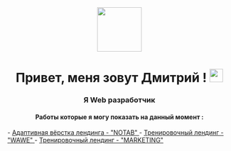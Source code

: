<div id="header" align="center">
  <img src="https://media.giphy.com/media/M9gbBd9nbDrOTu1Mqx/giphy.gif" width="100"/>
</div>
<h1 align="center"> Привет, меня зовут Дмитрий ! <img src="https://media.giphy.com/media/hvRJCLFzcasrR4ia7z/giphy.gif" width="30px"/></h1>
<h3 align="center"> Я Web разработчик </h3>
<h4 align="center"> Работы которые я могу показать на данный момент : </h4>
- <a align="center" href="https://orlov-dmitri.github.io/PurrWeb/"> Адаптивная вёрстка лендинга - "NOTAB" </a>
- <a href="https://orlov-dmitri.github.io/Wawe-layout/"> Тренировочный лендинг  - "WAWE" </a>
- <a href="https://orlov-dmitri.github.io/MarketingLend/"> Тренировочный лендинг  - "MARKETING" </a>

